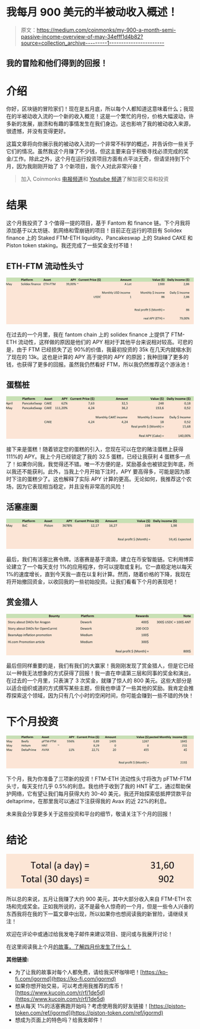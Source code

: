 # 我每月 900 美元的半被动收入概述！

> 原文：<https://medium.com/coinmonks/my-900-a-month-semi-passive-income-overview-of-may-34efff1d4b82?source=collection_archive---------1----------------------->

## 我的冒险和他们得到的回报！

# 介绍

你好，区块链的冒险家们！现在是五月底，所以每个人都知道这意味着什么；我现在的半被动收入流的一个新的收入概览！这是一个繁忙的月份，价格大幅波动，许多新的发展，崩溃和有趣的事情发生在我们身边。这也影响了我的被动收入来源，很遗憾，并没有变得更好。

这篇文章将向你展示我的被动收入流的一个非常不科学的概述，并告诉你一些关于它们的情况。虽然我这个月赚了不少钱，但这主要来自于积极寻找必须完成的奖金/工作。除此之外，这个月在运行投资项目方面有点平淡无奇，但请坚持到下个月，因为我刚刚开始了 3 个新项目，我个人对此非常兴奋！

> 加入 Coinmonks [电报频道](https://t.me/coincodecap)和 [Youtube 频道](https://www.youtube.com/c/coinmonks/videos)了解加密交易和投资

# 结果

这个月我投资了 3 个值得一提的项目，基于 Fantom 和 finance 链。下个月我将添加基于以太坊链、氦网络和雪崩链的项目！目前正在运行的项目有 Solidex finance 上的 Staked FTM-ETH liquidity、Pancakeswap 上的 Staked CAKE 和 Piston token staking。我还完成了一些奖金支付不错！

## ETH-FTM 流动性头寸

![](img/ff27c88a837c3735e444712837392a59.png)

在过去的一个月里，我在 fantom chain 上的 solidex finance 上提供了 FTM-ETH 流动性，这样做的原因是他们的 APY 相对于其他平台来说相对较高。可悲的是，由于 FTM 已经损失了近 90%的价值，我最初投资的 35k 在几天内就缩水到了现在的 13k。这也是计算的 APY 高于提供的 APY 的原因；我种田赚了更多的钱，也获得了更多的回报。虽然我仍然看好 FTM，所以我仍然推荐这个游泳池！

## 蛋糕桩

![](img/9ad2f69a780ec5a8676269b3d0e0fb05.png)

接下来是蛋糕！随着锁定您的蛋糕的引入，您现在可以在您的赌注蛋糕上获得 111%的 APY。我上个月已经锁定了我的 32.5 蛋糕，已经让我获利 4 蛋糕多一点了！如果你问我，我觉得还不错。唯一不方便的是，奖励基金也被锁定到年底，所以我还不能获利。此外，当我上个月开始下注时，APY 要高得多，可能是因为那时下注的蛋糕少了。这也解释了实际 APY 计算的更高。无论如何，我推荐这个农场，因为它表现相当稳定，并且没有非常高的风险！

## 活塞座圈

![](img/41d3c72bb1f297d93bea1ba008cad945.png)

最后，我们有活塞比赛令牌。活塞赛是基于滴滴，建立在币安智能链。它利用博弈论建立了一个每天支付 1%的应用程序，你可以提取或复利。它一直稳定地以每天 1%的速度增长，直到今天我一直在以复利计算。然而，随着价格的下降，我现在将开始撤回资金，以收回我的一些初始投资。让我们看看下个月的表现吧！

## 赏金猎人

![](img/1bba976440e45e23c2be22ae4d9a8514.png)

最后但同样重要的是，我们有我们的大赢家！我刚刚发现了赏金猎人，但是它已经以一种我无法想象的方式获得了回报！我一直在申请第三层和同事的奖金和演出，在过去的一个月里，只表演了 3 次奖金，就赚了惊人的 800 美元。这些大部分是以适合组织或道的方式撰写某些主题，但我也申请了一些其他的奖励。我肯定会推荐探索这个领域，因为只有几个小时的空闲时间，你可能会赚到一些不错的外快！

# 下个月投资

![](img/800749f1d0a58081cecfd560cfe3c2a7.png)

下个月，我为你准备了三项新的投资！FTM-ETH 流动性头寸将改为 pFTM-FTM 头寸，每天支付几乎 0.5%的利息。我也终于收到了我的 HNT 矿工，通过帮助保护网络，它有望让我们每月获得大约 30-40 美元，我还开始探索低抵押贷款平台 deltaprime，在那里我可以通过下注获得我的 Avax 的近 22%的利息。

未来我会分享更多关于这些投资和平台的细节，敬请关注下个月的回报！

# 结论

![](img/1220081ec13640dbb6aa689b47adb7da.png)

所以总的来说，五月让我赚了大约 900 美元，其中大部分收入来自 FTM-ETH 农场和完成奖金。正如我所说的，这不是最令人惊奇的一个月，但是一些令人兴奋的东西我将在我的下一篇文章中出现，所以如果你也想阅读我的新冒险，请继续关注！

欢迎在评论中或通过给我发电子邮件来建议项目、提问或与我展开讨论！

在这里阅读我上个月[的故事，了解四月份发生了什么！](/coinmonks/300-a-month-my-sustainable-passive-income-streams-for-april-9d9c38621dff)

**其他链接:**

*   为了让我的故事对每个人都免费，请给我买杯咖啡吧！[https://ko-fi.com/igormd](https://ko-fi.com/igormd)
*   如果你想开始交易，可以考虑用我推荐的库币！[https://www.kucoin.com/r/rf/1de5d](https://www.kucoin.com/r/rf/1de5d)
*   想从每天 1%的活塞赛跑开始吗？考虑使用我的好友链接！[https://piston-token.com/ref/igormd](https://piston-token.com/ref/igormd)
*   想成为页面上的特色吗？给我发邮件！